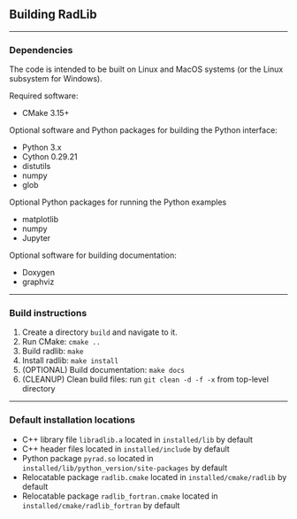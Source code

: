 ## Building RadLib

------------------------------------------------------------------
### Dependencies

The code is intended to be built on Linux and MacOS systems (or the Linux subsystem for Windows).

Required software:
* CMake 3.15+

Optional software and Python packages for building the Python interface:
* Python 3.x
* Cython 0.29.21
* distutils
* numpy
* glob

Optional Python packages for running the Python examples
* matplotlib
* numpy
* Jupyter

Optional software for building documentation:
* Doxygen
* graphviz

------------------------------------------------------------------
### Build instructions

1. Create a directory ```build``` and navigate to it.
2. Run CMake: ```cmake ..```
3. Build radlib: ```make```
4. Install radlib: ```make install```
5. (OPTIONAL) Build documentation: ```make docs```
6. (CLEANUP) Clean build files: run ```git clean -d -f -x``` from top-level directory

------------------------------------------------------------------
### Default installation locations

* C++ library file ```libradlib.a``` located in ```installed/lib``` by default
* C++ header files located in ```installed/include``` by default
* Python package ```pyrad.so``` located in ```installed/lib/python_version/site-packages``` by default
* Relocatable package ```radlib.cmake``` located in ```installed/cmake/radlib``` by default
* Relocatable package ```radlib_fortran.cmake``` located in ```installed/cmake/radlib_fortran``` by default

